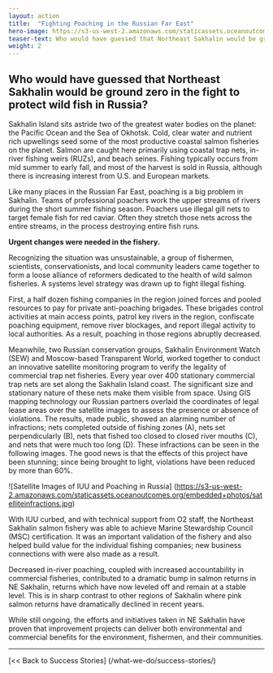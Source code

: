 ```yaml
---
layout: action
title:  "Fighting Poaching in the Russian Far East"
hero-image: https://s3-us-west-2.amazonaws.com/staticassets.oceanoutcomes.org/hero+photos/nesakhalinsuccesshero.jpg
teaser-text: Who would have guessed that Northeast Sakhalin would be ground zero in the fight to protect wild fish in Russia?
weight: 2
---
```

## Who would have guessed that Northeast Sakhalin would be ground zero in the fight to protect wild fish in Russia?

Sakhalin Island sits astride two of the greatest water bodies on the planet: the Pacific Ocean and the Sea of Okhotsk. Cold, clear water and nutrient rich upwellings seed some of the most productive coastal salmon fisheries on the planet. Salmon are caught here primarily using coastal trap nets, in-river fishing weirs (RUZs), and beach seines. Fishing typically occurs from mid summer to early fall, and most of the harvest is sold in Russia, although there is increasing interest from U.S. and European markets. 

Like many places in the Russian Far East, poaching is a big problem in Sakhalin. Teams of professional poachers work the upper streams of rivers during the short summer fishing season. Poachers use illegal gill nets to target female fish for red caviar. Often they stretch those nets across the entire streams, in the process destroying entire fish runs.

**Urgent changes were needed in the fishery.** 

Recognizing the situation was unsustainable, a group of fishermen, scientists, conservationists, and local community leaders came together to form a loose alliance of reformers dedicated to the health of wild salmon fisheries. A systems level strategy was drawn up to fight illegal fishing.
 
First, a half dozen fishing companies in the region joined forces and pooled resources to pay for private anti-poaching brigades. These brigades control activities at main access points, patrol key rivers in the region, confiscate poaching equipment, remove river blockages, and report illegal activity to local authorities. As a result, poaching in those regions abruptly decreased.

Meanwhile, two Russian conservation groups, Sakhalin Environment Watch (SEW) and Moscow-based Transparent World, worked together to conduct an innovative satellite monitoring program to verify the legality of commercial trap net fisheries. Every year over 400 stationary commercial trap nets are set along the Sakhalin Island coast. The significant size and stationary nature of these nets make them visible from space. Using GIS mapping technology our Russian partners overlaid the coordinates of legal lease areas over the satellite images to assess the presence or absence of violations. The results, made public, showed an alarming number of infractions; nets completed outside of fishing zones (A), nets set perpendicularly (B), nets that fished too closed to closed river mouths (C), and nets that were much too long (D). These infractions can be seen in the following images. The good news is that the effects of this project have been stunning; since being brought to light, violations have been reduced by more than 60%.

![Satellite Images of IUU and Poaching in Russia] (https://s3-us-west-2.amazonaws.com/staticassets.oceanoutcomes.org/embedded+photos/satelliteinfractions.jpg)

With IUU curbed, and with technical support from O2 staff, the Northeast Sakhalin salmon fishery was able to achieve Marine Stewardship Council (MSC) certification. It was an important validation of the fishery and also helped build value for the individual fishing companies; new business connections with were also made as a result.

Decreased in-river poaching, coupled with increased accountability in commercial fisheries, contributed to a dramatic bump in salmon returns in NE Sakhalin, returns which have now leveled off and remain at a stable level. This is in sharp contrast to other regions of Sakhalin where pink salmon returns have dramatically declined in recent years. 

While still ongoing, the efforts and initiatives taken in NE Sakhalin have proven that improvement projects can deliver both environmental and commercial benefits for the environment, fishermen, and their communities.

-----

[<< Back to Success Stories] (/what-we-do/success-stories/)
